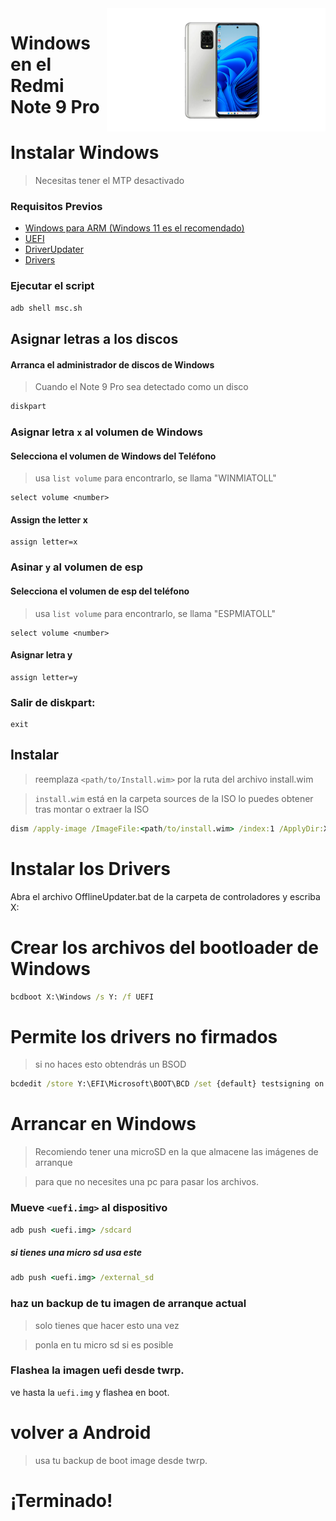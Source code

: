   <img align="right" src="https://github.com/Rubanoxd/Port-Windows-11-redmi-note-9_pro/blob/main/Miatoll.png" width="350" alt="Windows 11 Running On A Redmi Note 9 Pro">


# Windows en el Redmi Note 9 Pro

# Instalar Windows
> Necesitas tener el  MTP desactivado

### Requisitos Previos

- [Windows para ARM (Windows 11 es el recomendado)](https://uup.ee/)
- [UEFI](https://github.com/Rubanoxd/Port-Windows-11-redmi-note-9_pro/releases/tag/UefiV3)
- [DriverUpdater](https://github.com/WOA-Project/DriverUpdater/releases/latest)
- [Drivers](https://github.com/N1kroks/7xx-Drivers/releases/tag/Miatoll-Drivers-V1.0.9)

### Ejecutar el script
```cmd
adb shell msc.sh
```
  

## Asignar letras a los discos

#### Arranca el administrador de discos de Windows

> Cuando el Note 9 Pro sea detectado como un disco

```cmd
diskpart
```


### Asignar letra `x` al volumen de Windows

#### Selecciona el volumen de Windows del Teléfono
> usa `list volume` para encontrarlo, se llama "WINMIATOLL"

```diskpart
select volume <number>
```

#### Assign the letter x
```diskpart
assign letter=x
```

### Asinar `y` al volumen de esp 

#### Selecciona el volumen de esp del teléfono
> usa `list volume` para encontrarlo, se llama "ESPMIATOLL"

```diskpart
select volume <number>
```

#### Asignar letra y

```diskpart
assign letter=y
```

### Salir de diskpart:
```diskpart
exit
```
  

## Instalar

> reemplaza `<path/to/Install.wim>` por la ruta del archivo install.wim

> `install.wim` está en la carpeta sources de la ISO
> lo puedes obtener tras montar o extraer la ISO

```cmd
dism /apply-image /ImageFile:<path/to/install.wim> /index:1 /ApplyDir:X:\
```


# Instalar los Drivers

Abra el archivo OfflineUpdater.bat de la carpeta de controladores y escriba X:

# Crear los archivos del bootloader de Windows 

```cmd
bcdboot X:\Windows /s Y: /f UEFI
```
  

# Permite los drivers no firmados

> si no haces esto obtendrás un BSOD

```cmd
bcdedit /store Y:\EFI\Microsoft\BOOT\BCD /set {default} testsigning on
```

# Arrancar en Windows
> Recomiendo tener una microSD en la que almacene las imágenes de arranque

> para que no necesites una pc para pasar los archivos.

### Mueve `<uefi.img>` al dispositivo

```cmd
adb push <uefi.img> /sdcard
```

##### si tienes una micro sd usa este

```cmd
adb push <uefi.img> /external_sd
```


### haz un backup de tu imagen de arranque actual
> solo tienes que hacer esto una vez

> ponla en tu micro sd si es posible


### Flashea la imagen uefi desde twrp.
ve hasta la `uefi.img` y flashea en boot.

# volver a Android
> usa tu backup de boot image desde twrp.

# ¡Terminado!
